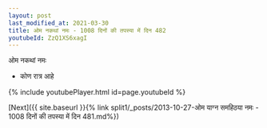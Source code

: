 ```yaml
---
layout: post
last_modified_at: 2021-03-30
title: ओम नकथां नमः - 1008 दिनों की तपस्या में दिन 482
youtubeId: ZzQ1XS6xagI
---
```

 
 
 ओम नकथां नमः  
 
 -  कोण रात्र आहे 
 
  
 
  
 
 
 
 
 
 


{% include youtubePlayer.html id=page.youtubeId %}
 
[Next]({{ site.baseurl }}{% link  split1/_posts/2013-10-27-ओम याग्न समहिठया नमः - 1008 दिनों की तपस्या में दिन 481.md%})
 
